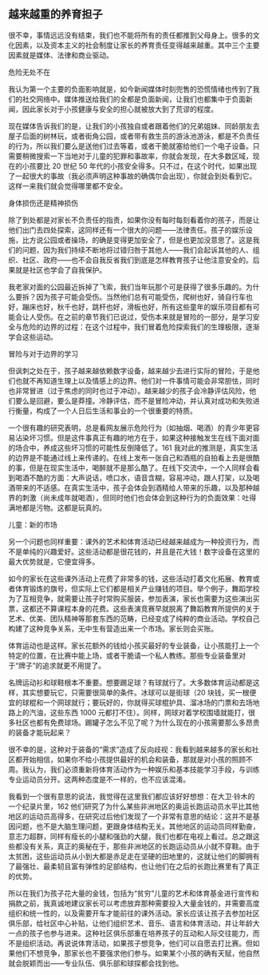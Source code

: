 ## 越来越重的养育担子

  很不幸，事情远远没有结束，我们也不能将所有的责任都推到父母身上。很多的文化因素，以及资本主义的社会制度让家长的养育责任变得越来越重。其中三个主要因素就是媒体、法律和商业驱动。

  危险无处不在

  我认为第一个主要的负面影响就是，如今新闻媒体时刻兜售的恐慌情绪也传到了我们的社交网络中。媒体推送给我们的全都是负面新闻，让我们也都集中于负面新闻，因此家长对于小孩健康与安全的担心就被放大到了荒谬的程度。

  现在媒体告诉我们的是，让我们的小孩独自或者跟着他们的兄弟姐妹、同龄朋友去屋子后面的树林玩，或者街角公园，或者带有救生员的游泳池游泳，都是不负责任的行为，所以我们要么是送他们过去等着，或者干脆就塞给他们一个电子设备。只需要稍微搜索一下当地对于儿童的犯罪和事故率，你就会发现，在大多数区域，现在的小孩要比 20 世纪 50 年代的小孩安全得多。只不过，在这个时代，如果出现了一起很大的事故（我必须声明这种事故的确偶尔会出现），你就会到处看到它。这样一来我们就会觉得哪里都不安全。

  身体损伤还是精神损伤

  除了到处都是对家长不负责任的指责，如果你没有每时每刻看着你的孩子，而是让他们出门去四处探索，这同样还有一个很大的问题——法律责任。孩子的娱乐设施，比方说公园或者操场，的确是变得更加安全了，但是也更加没意思了。这是我们的问题，因为我们持续不断地将过错归咎于其他人——我们会起诉其他的人、组织、社区、政府——也不会自我反省我们到底是怎样教育孩子让他注意安全的。后果就是社区也学会了自我保护。

  我老家对面的公园最近拆掉了飞索，我们当年玩那个可是获得了很多乐趣的。为什么要拆？因为孩子可能会受伤。当然他们总有可能受伤，爬树也好，骑自行车也好，蹦床也好，秋千也好，跳杆也好，滑板也好，所有这些童年的娱乐项目都有可能会让人受伤。在之前的章节我们已说过，受伤本来就是冒险的一部分，是学习安全与危险的边界的过程：在这个过程中，我们冒着危险探索我们的生理极限，逐渐学会这些运动。

  冒险与对于边界的学习

  但讽刺之处在于，孩子越来越依赖数字设备，越来越少去进行实际的冒险，于是他们也就不再知道生理上以及情感上的边界。他们对一件事情可能会非常胆怯，同时也非常冒进（过于焦虑的同时也过于冲动）。越来越少的孩子会冷静评估风险，他们要么是回避，要么是莽撞。冷静评估，而不是冒险冲动，并认真对成功和失败进行衡量，构成了一个人日后生活和事业的一个很重要的特质。

  一个很有趣的研究表明，总是看网友展示危险行为（如抽烟、喝酒）的青少年更容易沾染坏习惯。但是这件事真正有趣的地方在于，如果这种接触发生在线下面对面的场合中，养成这些坏习惯的可能性反倒降低了。161 我对此的推测是，真实生活的边界是不能通过线上来传递的。在线上发布一张自己和酒瓶的自拍看上去是很酷的事，但是在现实生活中，喝醉就不是那么酷了。在线下交流中，一个人同样会看到喝酒不酷的方面：大声说话，喷口水，语音含糊，容易冲动，跟人打架，以及喝酒带来的不适感。在真实生活中，孩子会体会到酒精给人带来的乐趣，以及那种越界的刺激（尚未成年就喝酒），但同时他们也会体会到这种行为的负面效果：吐得满地都是污物。这都是玩真的。

  儿童：新的市场

  另一个问题也同样重要：课外的艺术和体育活动已经越来越成为一种投资行为，而不是单纯的兴趣爱好。这些活动都是很花钱的，并且是花大钱！数字设备在这里的最大优势就是，它便宜得多。

  如今的家长在这些课外活动上花费了非常多的钱，这些活动打着文化拓展、教育或者体育锻炼的旗号，但实际上它们都是相关产业赚钱的项目。举个例子，舞蹈学校为了互相竞争，就需要让孩子时常购买服装，参加表演，家长也需要为这些演出买票，这都还不算课程本身的花费。这些表演竞赛早就脱离了舞蹈教育所提供的关于艺术、优美、团队精神等那套东西的范畴，已经变成了纯粹的商业活动。学校自己构建了这种竞争关系，无中生有营造出来一个市场。家长则会买账。

  体育运动也是这样。家长花额外的钱给小孩买最好的专业装备，让小孩能打上一个特定的位置，在比赛中能上场，或者干脆请一个私人教练。那些专业装备里对于“牌子”的追求就更不用提了。

  名牌运动衫和球鞋根本不重要。想要踢足球？有球就行了。大多数体育运动都是这样，其实想要玩它，只需要很简单的条件。冰球可以是街球（20 块钱，买一根便宜的球棍和一个网球就行；要玩好的，你就得买球棍护具、溜冰场的门票和去场地路上的汽油，这些东西 1000 元都打不住）。同样，网球对着学校围墙就能打，很多社区也都有免费球场。踢罐子怎么不见了呢？为什么现在的小孩需要那么多昂贵的装备才能玩起来？

  很不幸的是，这种对于装备的“需求”造成了反向歧视：我看到越来越多的家长和社区都开始相信，如果你不给小孩提供最好的机会和装备，那就是对小孩的照顾不周。我认为，我们必须重新将体育活动作为一种娱乐和基本技能学习手段，与训练专业运动员分开。这两种态度是不一样的，也不应该混淆。

  我看到一个很有意思的说法，我觉得在这里我们都应该好好想想：在大卫·铃木的一个纪录片里，162 他们研究了为什么某些非洲地区的奥运长跑运动员水平比其他地区的运动员高得多，在研究过后他们发现了一个非常有意思的结论：这并不是基因问题，也不是大脑生理问题，更跟身体结构无关。其他地区的运动员同样勤奋，意志力超群，同样有瘦长的小腿和强劲的大腿，我们也都在电视上看过。总之跟这些都没有关系，真正的奥秘在于，那些非洲地区的长跑运动员从小就不穿鞋。由于太贫困，这些运动员从小到大都是赤足走在坚硬的田地里的，这就让他们的脚拥有了最强壮、最柔韧且富有弹性的足部结构，也让他们在之后的长跑比赛里有了真正的优势。

  所以在我们为孩子花大量的金钱，包括为“贫穷”儿童的艺术和体育基金进行宣传和捐款之前，我真诚地建议家长可以考虑放弃那种需要投入大量金钱的，并需要高度组织和统一性的，以及需要开车才能前往的课外活动。家长应该让孩子去参加社区俱乐部，给社区中心补贴，让他们组织艺术、音乐、语言和体育活动，并让年龄大一点的孩子也参与进来。这种社区俱乐部重在培养孩子的互动和人际交往能力，而不是组织活动。再说说体育活动，如果孩子想竞争，他们可以自愿去打比赛。但如果他们不想竞争，那家长也不要强求他们参与。如果某个小孩的确有天赋，他自然就会脱颖而出——专业队伍、俱乐部和球探都会找到他。